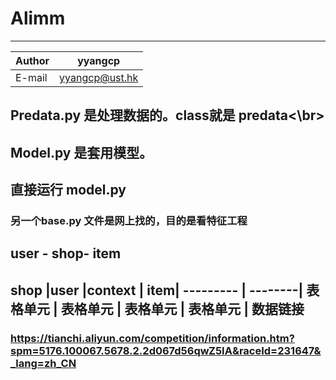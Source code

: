# Alimm
****
	
|Author|yyangcp|
|---|---
|E-mail|yyangcp@ust.hk


## Predata.py 是处理数据的。class就是 predata<\br>
## Model.py 是套用模型。
## 直接运行 model.py
### 另一个base.py 文件是网上找的，目的是看特征工程
user - shop- item
--------

shop  |user  |context  | item|
--------- | --------|
表格单元  | 表格单元 |
表格单元  | 表格单元 |
数据链接
------
### https://tianchi.aliyun.com/competition/information.htm?spm=5176.100067.5678.2.2d067d56qwZ5IA&raceId=231647&_lang=zh_CN 
